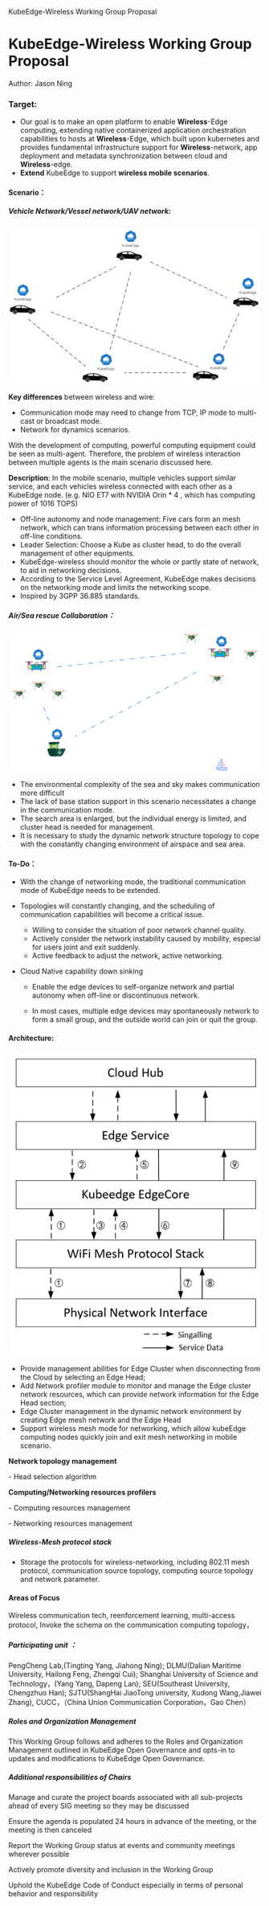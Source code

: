 KubeEdge-Wireless Working Group Proposal

# KubeEdge-Wireless Working Group Proposal

Author: Jason Ning

### **Target:** 

- Our goal is to make an open platform to enable **Wireless**-Edge computing, extending native containerized application orchestration capabilities to hosts at **Wireless**-Edge, which built upon kubernetes and provides fundamental infrastructure support for **Wireless**-network, app deployment and metadata synchronization between cloud and **Wireless**-edge.
- **Extend** KubeEdge to support **wireless mobile scenarios**.

#### Scenario：

##### 	Vehicle Network/Vessel network/UAV network:

![](./JPG/image-20210203172851933.png)


**Key differences** between wireless and wire:  

- Communication mode may need to change from TCP, IP mode to multi-cast or broadcast mode.
- Network for dynamics scenarios.  

With the development of computing, powerful computing equipment could be seen as multi-agent. Therefore, the  problem of wireless interaction between multiple agents is the main scenario discussed here. 

**Description**:  In the mobile scenario, multiple vehicles support similar service, and each vehicles wireless connected with each other as a KubeEdge node. (e.g. NIO ET7 with NVIDIA Orin * 4 , which has computing power of 1016 TOPS)

- Off-line autonomy and node management: Five cars form an mesh network, which can trans information processing between each other in off-line conditions.
- Leader Selection: Choose a Kube as cluster head, to do the overall management of other equipments.
- KubeEdge-wireless should monitor the whole or partly state of network, to aid in networking decisions.
- According to the Service Level Agreement, KubeEdge makes decisions on the networking mode and limits the networking scope.
- Inspired by 3GPP 36.885 standards.

##### **Air/Sea rescue Collaboration：**

![](./JPG/Kube-Wireless流程图-海洋搜救.png)

- The environmental complexity of the sea and sky makes communication more difficult
- The lack of base station support in this scenario necessitates a change in the communication mode.
- The search area is enlarged, but the individual energy is limited, and cluster head is needed for management.
- It is necessary to study the dynamic network structure topology to cope with the constantly changing environment of airspace and sea area.





#### To-Do：

- With the change of networking mode, the traditional communication mode of KubeEdge needs to be extended.

- Topologies will constantly changing, and the scheduling of communication capabilities will become a critical issue.

  - Willing to consider the situation of poor network channel quality.
  - Actively consider the network instability caused by mobility, especial for users joint and exit suddenly.
  - Active feedback to adjust the network, active networking.
- Cloud Native capability down sinking

  - Enable the edge devices to self-organize network and partial autonomy when off-line or discontinuous network. 

  - In most cases, multiple edge devices may spontaneously network to form a small group, and the outside world can join or quit the group.



#### Architecture:

![](./JPG/image-20210131223645659.png)

- Provide management abilities for Edge Cluster when disconnecting from the Cloud by selecting an Edge Head; 
- Add Network profiler module to monitor and manage the Edge cluster network resources, which can provide network information for the Edge Head section;
- Edge Cluster management in the dynamic network environment by creating Edge mesh network and the Edge Head
- Support wireless mesh mode for networking, which allow kubeEdge computing nodes quickly  join and exit mesh networking in mobile scenario.

**Network topology management** 

\-    Head selection algorithm

**Computing/Networking resources profilers** 

\-    Computing resources management 

\-    Networking resources management

##### Wireless-Mesh protocol stack

-  Storage the protocols for wireless-networking, including 802.11 mesh protocol, communication source topology, computing source topology and network parameter.

#### **Areas of Focus**

   Wireless communication tech, reenforcement learning, multi-access protocol, Invoke the schema on the communication computing topology，

##### Participating unit ：

PengCheng Lab,(Tingting Yang, Jiahong Ning); DLMU(Dalian Maritime University, Hailong Feng, Zhengqi Cui); Shanghai University of Science and Technology，(Yang Yang, Dapeng Lan); SEU(Southeast University, Chengzhuo Han); SJTU(ShangHai JiaoTong university, Xudong Wang,Jiawei Zhang), CUCC，（China Union Communication Corporation，Gao Chen）

##### **Roles and Organization Management**

This Working Group follows and adheres to the Roles and Organization Management outlined in KubeEdge Open Governance and opts-in to updates and modifications to KubeEdge Open Governance.

##### **Additional responsibilities of Chairs**

Manage and curate the project boards associated with all sub-projects ahead of every SIG meeting so they may be discussed

Ensure the agenda is populated 24 hours in advance of the meeting, or the meeting is then canceled

Report the Working Group status at events and community meetings wherever possible

Actively promote diversity and inclusion in the Working Group

Uphold the KubeEdge Code of Conduct especially in terms of personal behavior and responsibility

 

